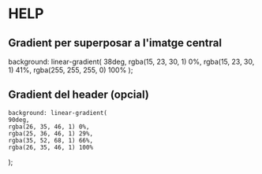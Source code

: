 # HELP


## Gradient per superposar a l'imatge central
  background: linear-gradient(
    38deg,
    rgba(15, 23, 30, 1) 0%,
    rgba(15, 23, 30, 1) 41%,
    rgba(255, 255, 255, 0) 100%
  );


  ## Gradient del header (opcial)
    background: linear-gradient(
    90deg,
    rgba(26, 35, 46, 1) 0%,
    rgba(25, 36, 46, 1) 29%,
    rgba(35, 52, 68, 1) 66%,
    rgba(26, 35, 46, 1) 100%
  );